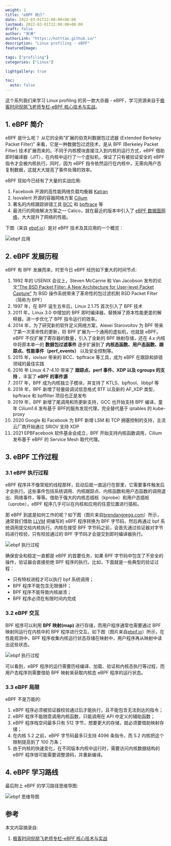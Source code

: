 ```yaml
---
weight: 1
title: "eBPF 简介"
date: 2022-03-01T22:00:00+08:00
lastmod: 2022-03-01T22:00:00+08:00
draft: false
author: "宋涛"
authorLink: "https://hotttao.github.io/"
description: "Linux profiling - eBPF"
featuredImage: 

tags: ["profiling"]
categories: ["Linux"]

lightgallery: true

toc:
  auto: false
---
```


这个系列我们来学习 Linux profiling 的另一款大杀器 - eBPF，学习资源来自于[极客时间倪朋飞老师专栏-eBPF 核心技术与实战](https://time.geekbang.org/column/intro/100104501?tab=catalog)。

## 1. eBPF 简介
eBPF 是什么呢？ 从它的全称“扩展的伯克利数据包过滤器 (Extended Berkeley Packet Filter)” 来看，它是一种数据包过滤技术，是从 BPF (Berkeley Packet Filter) 技术扩展而来的。不同于内核模块直接注入到内核的运行方式，eBPF 借助即时编译器（JIT），在内核中运行了一个虚拟机，保证了只有被验证安全的 eBPF 指令才会被内核执行。同时，因为 eBPF 指令依然运行在内核中，无需向用户态复制数据，这就大大提高了事件处理的效率。

eBPF 现如今已经有了大量的实战应用:
1. Facebook 开源的高性能网络负载均衡器 [Katran](https://github.com/facebookincubator/katran)
2. Isovalent 开源的容器网络方案 [Cilium](https://cilium.io/) 
3. 著名的内核跟踪排错工具 [BCC](https://github.com/iovisor/bcc) 和 [bpftrace](https://github.com/iovisor/bpftrace) 等
4. 最流行的网络解决方案之一 Calico，就在最近的版本中引入了 [eBPF 数据面网络](https://www.tigera.io/blog/introducing-the-calico-ebpf-dataplane/)，大大提升了网络的性能。

下图（来自 [ebpf.io](https://ebpf.io/)）是对 eBPF 技术及其应用的一个概览：

![ebpf 应用](/images/ebpf/ebpf_apply.webp)

## 2. eBPF 发展历程
eBPF 有 BPF 发展而来，时至今日 eBPF 经历如下重大的时间节点:
1. 1992 年的 USENIX 会议上，Steven McCanne 和 Van Jacobson 发布的论文[“The BSD Packet Filter: A New Architecture for User-level Packet Capture”](https://www.tcpdump.org/papers/bpf-usenix93.pdf) 为 BSD 操作系统带来了革命性的包过滤机制 BSD Packet Filter（简称为 BPF）
2. 1997 年，在 BPF 诞生五年后，Linux 2.1.75 首次引入了 BPF 技术
3. 2011 年，Linux 3.0 中增加的 BPF 即时编译器，替换掉了原本性能更差的解释器，进一步优化了 BPF 指令运行的效率。
4. 2014 年，为了研究新的软件定义网络方案，Alexei Starovoitov 为 BPF 带来了第一次革命性的更新，将 BPF 扩展为一个通用的虚拟机，也就是 eBPF。eBPF 不仅扩展了寄存器的数量，引入了全新的 BPF 映射存储，还在 4.x 内核中将原本单一的 **数据包过滤事件** 逐步扩展到了 **内核态函数、用户态函数、跟踪点、性能事件（perf_events）** 以及安全控制等。
5.  2015 年，iovisor 带来的 BCC、bpftrace 等工具，成为 eBPF 在跟踪和排错领域的最佳实践
6.  2016 年 Linux 4.7-4.10 带来了 **跟踪点、perf 事件、XDP 以及 cgroups 的支持** ，丰富了 **eBPF 的事件源**
7.  2017 年，BPF 成为内核独立子模块，并支持了 KTLS、bpftool、libbpf 等
8.  2018 年，BPF 新增了轻量级调试信息格式 BTF 以及新的 AF_XDP 类型，bpftrace 和 bpffilter 项目也正是发布
9.  2019 年，BPF 新增了尾调用和热更新支持，GCC 也开始支持 BPF 编译，童年 Cilium1.6 发布基于 BPF的服务发现代理，完全替代基于 iptables 的 kube-proxy
10. 2020 Google 和 Facebook 为 BPF 新增 LSM 和 TCP 拥塞控制的支持，主流云厂商开始通过 SRIOV 支持 XDP
11. 2021 EPBFacebook 软件基金会成立，BPF 开始支持内核函数调用，Cilium 发布基于 eBPF 的 Service Mesh 取代代理。


## 3. eBPF 工作过程
### 3.1 eBPF 执行过程
eBPF 程序并不像常规的线程那样，启动后就一直运行在那里，它需要事件触发后才会执行。这些事件包括系统调用、内核跟踪点、内核函数和用户态函数的调用退出、网络事件，等等。借助于强大的内核态插桩（kprobe）和用户态插桩（uprobe），eBPF 程序几乎可以在内核和应用的任意位置进行插桩。

那 eBPF 到底是如何工作的呢？如下图（图片来自[brendangregg.com](https://www.brendangregg.com/ebpf.html)）所示，通常我们借助 [LLVM](https://llvm.org/) 把编写的 eBPF 程序转换为 BPF 字节码，然后再通过 bpf 系统调用提交给内核执行。内核在接受 BPF 字节码之前，会首先通过验证器对字节码进行校验，只有校验通过的 BPF 字节码才会提交到即时编译器执行。

![ebpf 执行过程](/images/ebpf/ebpf_run.webp)

确保安全和稳定一直都是 eBPF 的首要任务，如果 BPF 字节码中包含了不安全的操作，验证器会直接拒绝 BPF 程序的执行。比如，下面就是一些典型的验证过程：
- 只有特权进程才可以执行 bpf 系统调用；
- BPF 程序不能包含无限循环；
- BPF 程序不能导致内核崩溃；
- BPF 程序必须在有限时间内完成

### 3.2 eBPF 交互
BPF 程序可以利用 **BPF 映射(map)** 进行存储，而用户程序通常也需要通过 BPF 映射同运行在内核中的 BPF 程序进行交互。如下图（图片来自[ebpf.io](https://ebpf.io/)）所示，在性能观测中，BPF 程序收集内核运行状态存储在映射中，用户程序再从映射中读出这些状态。

![ebpf 执行过程](/images/ebpf/ebpf_storage.webp)

可以看到，eBPF 程序的运行需要历经编译、加载、验证和内核态执行等过程，而用户态程序则需要借助 BPF 映射来获取内核态 eBPF 程序的运行状态。

### 3.3 eBPF 局限
eBPF 不是万能的:
1. eBPF 程序必须被验证器校验通过后才能执行，且不能包含无法到达的指令；
2. eBPF 程序不能随意调用内核函数，只能调用在 API 中定义的辅助函数；
3. eBPF 程序栈空间最多只有 512 字节，想要更大的存储，就必须要借助映射存储；
4. 在内核 5.2 之前，eBPF 字节码最多只支持 4096 条指令，而 5.2 内核把这个限制提高到了 100 万条；
5. 由于内核的快速变化，在不同版本内核中运行时，需要访问内核数据结构的 eBPF 程序很可能需要调整源码，并重新编译。

## 4. eBPF 学习路线
最后附上 eBPF 的学习路径思维导图:

![ebpf 思维导图](/images/ebpf/ebpf_learn.webp)

## 参考
本文内容摘录自:
1. [极客时间倪朋飞老师专栏-eBPF 核心技术与实战](https://time.geekbang.org/column/intro/100104501?tab=catalog)
